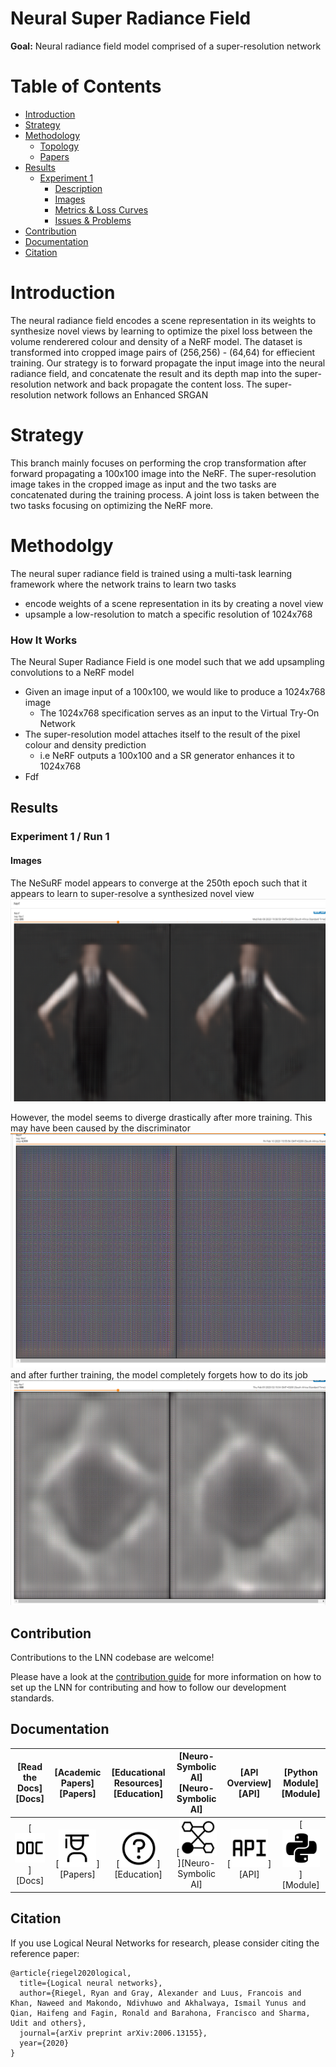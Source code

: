 # Neural Super Radiance Field 
**Goal:** Neural radiance field model comprised of a super-resolution network 

# Table of Contents
- [Introduction](#introduction)
- [Strategy](#strategy)
- [Methodology](#methodology)
  - [Topology](#topology)
  - [Papers](#papers)
- [Results](#results)
  - [Experiment 1](#experiment_1)
    - [Description](#description)
    - [Images](#images)
    - [Metrics & Loss Curves](#metric-&-loss-curves)
    - [Issues & Problems](#issues-&-problems)
- [Contribution](#contributions)
- [Documentation](#documentation)
- [Citation](#citation)

# Introduction

The neural radiance field encodes a scene representation in its weights to synthesize novel views by learning to optimize the pixel loss between the volume renderered colour and density of a NeRF model. The dataset is transformed into cropped image pairs of (256,256) - (64,64) for effiecient training. Our strategy is to forward propagate the input image into the neural radiance field, and concatenate the result and its depth map into the super-resolution network and back propagate the content loss. The super-resolution network follows an Enhanced SRGAN

# Strategy

This branch mainly focuses on performing the crop transformation after forward propagating a 100x100 image into the NeRF. The super-resolution image takes in the cropped image as input and the two tasks are concatenated during the training process. A joint loss is taken between the two tasks focusing on optimizing the NeRF more.

# Methodolgy
The neural super radiance field is trained using a multi-task learning framework where the network trains to learn two tasks
- encode weights of a scene representation in its by creating a novel view
- upsample a low-resolution to match a specific resolution of 1024x768

### How It Works
The Neural Super Radiance Field is one model such that we add upsampling convolutions to a NeRF model

- Given an image input of a 100x100, we would like to produce a 1024x768 image
  - The 1024x768 specification serves as an input to the Virtual Try-On Network
- The super-resolution model attaches itself to the result of the pixel colour and density prediction
  - i.e NeRF outputs a 100x100 and a SR generator enhances it to 1024x768
- Fdf

## Results
### Experiment 1 / Run 1



#### Images 
The NeSuRF model appears to converge at the 250th epoch such that it appears to learn to super-resolve a synthesized novel view
![convergence](https://github.com/momolefe24/Fashion-SuperNeRF/blob/nerf_sr_combined_model/Convergence.png?raw=true)

However, the model seems to diverge drastically after more training. This may have been caused by the discriminator
![divergence-1](https://github.com/momolefe24/Fashion-SuperNeRF/blob/nerf_sr_combined_model/Divergence.png?raw=true)
and after further training, the model completely forgets how to do its job
![divergence-2](https://github.com/momolefe24/Fashion-SuperNeRF/blob/nerf_sr_combined_model/Beginning%20of%20divergence.png?raw=true)

## Contribution
Contributions to the LNN codebase are welcome!

Please have a look at the [contribution guide](https://github.com/IBM/LNN/blob/master/CONTRIBUTING.md) for more information on how to set up the LNN for contributing and how to follow our development standards.

## Documentation
| [Read the Docs][Docs] | [Academic Papers][Papers]	| [Educational Resources][Education] | [Neuro-Symbolic AI][Neuro-Symbolic AI] | [API Overview][API] | [Python Module][Module] |
|:-----------------------:|:---------------------------:|:-----------------:|:----------:|:-------:|:-------:|
| [<img src=https://raw.githubusercontent.com/IBM/LNN/master/docsrc/images/icons/doc.png alt="Docs" width="60"/>][Docs] | [<img src=https://raw.githubusercontent.com/IBM/LNN/master/docsrc/images/icons/academic.png alt="Academic Papers" width="60"/>][Papers] |  [<img src=https://raw.githubusercontent.com/IBM/LNN/master/docsrc/images/icons/help.png alt="Getting Started" width="60"/>][Education] | [<img src=https://raw.githubusercontent.com/IBM/LNN/master/docsrc/images/icons/nsai.png alt="Neuro-Symbolic AI" width="60"/>][Neuro-Symbolic AI] | [<img src=https://raw.githubusercontent.com/IBM/LNN/master/docsrc/images/icons/api.png alt="API" width="60"/>][API] | [<img src=https://raw.githubusercontent.com/IBM/LNN/master/docsrc/images/icons/python.png alt="Python Module" width="60"/>][Module] |

## Citation
If you use Logical Neural Networks for research, please consider citing the
reference paper:
```raw
@article{riegel2020logical,
  title={Logical neural networks},
  author={Riegel, Ryan and Gray, Alexander and Luus, Francois and Khan, Naweed and Makondo, Ndivhuwo and Akhalwaya, Ismail Yunus and Qian, Haifeng and Fagin, Ronald and Barahona, Francisco and Sharma, Udit and others},
  journal={arXiv preprint arXiv:2006.13155},
  year={2020}
}
```

